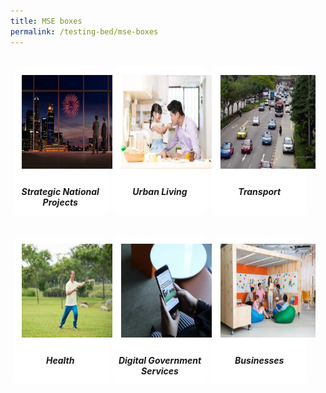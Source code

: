 ```yaml
---
title: MSE boxes
permalink: /testing-bed/mse-boxes
---
```



<style>
/*--------------------------------------------------------------
CODE FROM MSE: START OF policies PAGE CARDS FLEXBOX LAYOUT AND STYLES
--------------------------------------------------------------*/

/* refrain from using pure img selector as it changes the MSE logo size */
#policies-container > section > div > a > img {
	display: block;
	border: 0;
	width: 100%;
    height: 150px;
    padding: 1em;
    border-radius: 15px 15px 0px 0px;
}

.card {
    flex: 1 0 500px;
    box-sizing: border-box;
    margin: 1rem .25em;
	background: white;
    margin-bottom: 1em;
    /* border: 0.13em solid rgba(0,0,0,.2); */
    border-radius: 15px;
    /* box-shadow: 2px 2px 6px 0px  rgba(0,0,0,0.3); */
}

.card a {
  color: inherit;
  text-decoration: none; /* no underline */
}

.card-content h6 {
	padding: .5em;
	margin-top: 0.5em;
	margin-bottom: .5em;
    font-weight: bold;
    color: inherit;
    text-decoration: none;
}

.card:hover {
    transition: all 0.0s ease-out;
    box-shadow: 0px 4px 8px rgba(38, 38, 38, 0.2);
    /* top: -4px; */
    border: 2px solid #cccccc;
    background-color: white;
    margin-top: 0.5em;
	margin-bottom: .5em;
  }

.card a:hover {
  color: black;
  text-decoration: none; /* no underline */
}

/* Flexbox stuff */

.cards {
    display: flex;
    flex-wrap: wrap;
    margin: 0 auto;
    /* padding: 0 1em; */
    text-align: center;
 }

@media screen and (min-width: 40em) {
    .card {
       max-width: calc(50% -  1em);
    }
}

@media screen and (min-width: 60em) {
    .card {
        max-width: calc(33% - 1em);
    }
}

@media screen and (min-width: 52em) {
    .img {
        max-width: 52em;
    }
}

@media screen and (max-width : 480px) {
	.card { 
        max-width: 100%; }
}

/*--------------------------------------------------------------
CODE FROM MSE: END OF policies PAGE CARDS FLEXBOX LAYOUT AND STYLES
--------------------------------------------------------------*/
</style>



<main id="policies-container">
<section class="cards">
    <div class="card">
        <a href="/initiatives/strategic-national-projects">
                <img src="/images/initiatives/snp.png">
            <div class="card-content">
                <h6>Strategic National Projects</h6>
            </div><!-- .card-content -->
        </a>
    </div><!-- .card -->
        <div class="card">
        <a href="/initiatives/urban-living">
                <img src="/images/initiatives/urbanliving.png">
            <div class="card-content">
                <h6>Urban Living</h6>
            </div><!-- .card-content -->
        </a>
    </div><!-- .card -->
    <div class="card">
        <a href="/initiatives/transport">
                <img src="/images/initiatives/transport.png">
            <div class="card-content">
                <h6>Transport</h6>
            </div><!-- .card-content -->
        </a>
    </div><!-- .card -->
    <div class="card">
        <a href="/initiatives/health">
                <img src="/images/initiatives/health.png">
            <div class="card-content">
                <h6>Health</h6>
            </div><!-- .card-content -->
        </a>
    </div><!-- .card -->
    <div class="card">
        <a href="/initiatives/digital-government-services">
                <img src="/images/initiatives/digitalgovt.png">
            <div class="card-content">
                <h6>Digital Government Services</h6>
            </div><!-- .card-content -->
        </a>
    </div><!-- .card -->
    <div class="card">
        <a href="/initiatives/businesses">
                <img src="/images/initiatives/businesses.png">
            <div class="card-content">
                <h6>Businesses</h6>
            </div><!-- .card-content -->
        </a>
    </div><!-- .card -->
</section><!-- .cards -->



</main>
